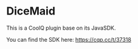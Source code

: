 # DiceMaid
This is a CoolQ plugin base on its JavaSDK.


You can find the SDK here: https://cqp.cc/t/37318
